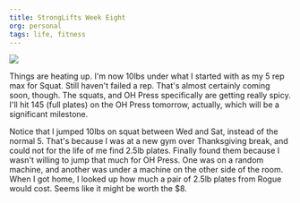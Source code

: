 ```yaml
---
title: StrongLifts Week Eight
org: personal
tags: life, fitness
---
```


![](/images/StrongLifts/week-8.jpg)

Things are heating up. I'm now 10lbs under what I started with as my 5 rep max for Squat. Still haven't failed a rep. That's almost certainly coming soon, though. The squats, and OH Press specifically are getting really spicy. I'll hit 145 (full plates) on the OH Press tomorrow, actually, which will be a significant milestone.

Notice that I jumped 10lbs on squat between Wed and Sat, instead of the normal 5. That's because I was at a new gym over Thanksgiving break, and could not for the life of me find 2.5lb plates. Finally found them because I wasn't willing to jump that much for OH Press. One was on a random machine, and another was under a machine on the other side of the room. When I got home, I looked up how much a pair of 2.5lb plates from Rogue would cost. Seems like it might be worth the $8.
